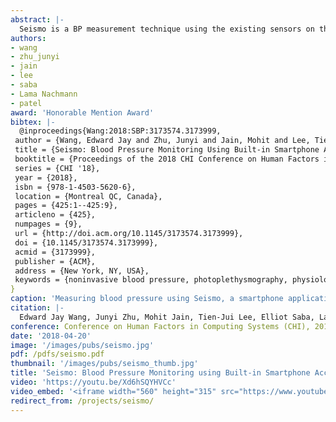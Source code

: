 ```yaml
---
abstract: |-
  Seismo is a BP measurement technique using the existing sensors on the smartphone. Seismo uses pulse transit time (PTT) -- the time taken by the heart's pulse to propagate between two arterial sites -- which is inversely related to BP. In particular, Seismo tracks the time when the blood is ejected from the heart as the aortic valve opens and when the pulse arrives at the fingertip. To perform this, Seismo relies on Seismocardiography (SCG), which uses the vibration caused by the movement of the blood and valve activities as the heart beats, allowing for accurate measurement of aortic valve opening time. The SCG is captured using the phone's accelerometer pressed against the chest. In this position, the user holds the phone with their finger covering the camera, which then captures the photoplethysmogram (PPG) at the finger, thus measuring the pulse as it arrives. This technique conveniently captures both the proximal (close to the heart) and distal (away from the heart) timing all from one device, without the need for any supplemental hardware. Additionally, PTT-based techniques can measure beat-to-beat BP, thus it can more reliably measure short-term BP changes (such as post-exercise), which are difficult to measure using cuff-based devices. One major distinction between Seismo and previous solutions that enable smartphone blood pressure tracking without additional hardware is the use of accelerometer to capture SCG as a proximal timing. Other work has mainly focused on using the sound created by the heart, otherwise known as phonocardiography (PCG). However, the fundamental limitation of using PCG as a proximal timing is that the sound being captured is actually created by the closing of the heart valves rather than the opening, thus not an ideal reference for when the blood is actually ejected. 
authors:
- wang
- zhu_junyi
- jain
- lee
- saba
- Lama Nachmann
- patel
award: 'Honorable Mention Award'
bibtex: |-
  @inproceedings{Wang:2018:SBP:3173574.3173999,
 author = {Wang, Edward Jay and Zhu, Junyi and Jain, Mohit and Lee, Tien-Jui and Saba, Elliot and Nachman, Lama and Patel, Shwetak N.},
 title = {Seismo: Blood Pressure Monitoring Using Built-in Smartphone Accelerometer and Camera},
 booktitle = {Proceedings of the 2018 CHI Conference on Human Factors in Computing Systems},
 series = {CHI '18},
 year = {2018},
 isbn = {978-1-4503-5620-6},
 location = {Montreal QC, Canada},
 pages = {425:1--425:9},
 articleno = {425},
 numpages = {9},
 url = {http://doi.acm.org/10.1145/3173574.3173999},
 doi = {10.1145/3173574.3173999},
 acmid = {3173999},
 publisher = {ACM},
 address = {New York, NY, USA},
 keywords = {noninvasive blood pressure, photoplethysmography, physiological sensing, ppg, ptt, pulse transit time, scg, seismocardiography},
} 
caption: 'Measuring blood pressure using Seismo, a smartphone application that uses the built-in accelerometer and camera to calculate pulse transit time.'
citation: |-
  Edward Jay Wang, Junyi Zhu, Mohit Jain, Tien-Jui Lee, Elliot Saba, Lama Nachman, and Shwetak N. Patel. 2018. Seismo: Blood Pressure Monitoring using Built-in Smartphone Accelerometer and Camera. In Proceedings of the 2018 CHI Conference on Human Factors in Computing Systems (CHI '18). ACM, New York, NY, USA, Paper 425, 9 pages. DOI: https://doi.org/10.1145/3173574.3173999
conference: Conference on Human Factors in Computing Systems (CHI), 2018
date: '2018-04-20'
image: '/images/pubs/seismo.jpg'
pdf: /pdfs/seismo.pdf
thumbnail: '/images/pubs/seismo_thumb.jpg'
title: 'Seismo: Blood Pressure Monitoring using Built-in Smartphone Accelerometer and Camera'
video: 'https://youtu.be/Xd6hSQYHVCc'
video_embed: '<iframe width="560" height="315" src="https://www.youtube.com/embed/Xd6hSQYHVCc" frameborder="0" allow="autoplay; encrypted-media" allowfullscreen></iframe>'
redirect_from: /projects/seismo/
---
```

